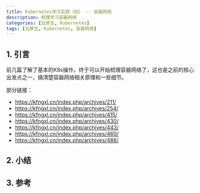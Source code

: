 ```yaml
---
title: Kubernetes学习实践（四） -- 容器网络
description: 梳理学习容器网络
categories: [云原生, Kubernetes]
tags: [云原生, Kubernetes, 容器网络]
---
```



## 1. 引言

前几篇了解了基本的K8s操作，终于可以开始梳理容器网络了，这也是之前的核心出发点之一，搞清楚容器网络相关原理和一些细节。

部分链接：
* https://kfngxl.cn/index.php/archives/211/
* https://kfngxl.cn/index.php/archives/254/
* https://kfngxl.cn/index.php/archives/415/
* https://kfngxl.cn/index.php/archives/430/
* https://kfngxl.cn/index.php/archives/443/
* https://kfngxl.cn/index.php/archives/460/
* https://kfngxl.cn/index.php/archives/488/

## 2. 小结


## 3. 参考
